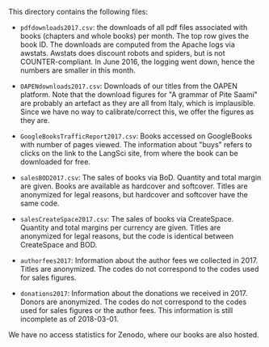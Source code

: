 This directory contains the following files:

- `pdfdownloads2017.csv`: the downloads of all pdf files associated with books (chapters and whole books) per month. The top row gives the book ID. The downloads are computed from the Apache logs via awstats. Awstats does discount robots and spiders, but is not COUNTER-compliant. In June 2016, the logging went down, hence the numbers are smaller in this month. 

- `OAPENdownloads2017.csv`: Downloads of our titles from the OAPEN platform. Note that the download figures for "A grammar of Pite Saami" are probably an artefact as they are all from Italy, which is implausible. Since we have no way to calibrate/correct this, we offer the figures as they are. 

- `GoogleBooksTrafficReport2017.csv`: Books accessed on GoogleBooks with number of pages viewed. The information about "buys" refers to clicks on the link to the LangSci site, from where the book can be downloaded for free.

- `salesBOD2017.csv`: The sales of books via BoD. Quantity and total margin are given. Books are available as hardcover and softcover. Titles are anonymized for legal reasons, but hardcover and softcover have the same code. 

- `salesCreateSpace2017.csv`: The sales of books via CreateSpace. Quantity and total margins per currency are given. Titles are anonymized for legal reasons, but the code is identical between CreateSpace and BOD.

- `authorfees2017`: Information about the author fees we collected in 2017. Titles are anonymized. The codes do not correspond to the codes used for sales figures.

- `donations2017`: Information about the donations we received in 2017. Donors are anonymized. The codes do not correspond to the codes used for sales figures or the author fees. This information is still incomplete as of 2018-03-01. 

We have no access statistics for Zenodo, where our books are also hosted. 

 